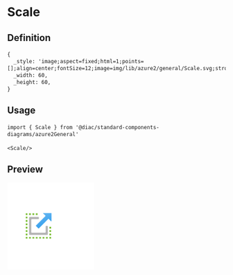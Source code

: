 # Scale

## Definition

```
{
  _style: 'image;aspect=fixed;html=1;points=[];align=center;fontSize=12;image=img/lib/azure2/general/Scale.svg;strokeColor=none;',
  _width: 60,
  _height: 60,
}
```

## Usage

```
import { Scale } from '@diac/standard-components-diagrams/azure2General'

<Scale/>
```

## Preview

<img src="./scale.png" width="200"/>
